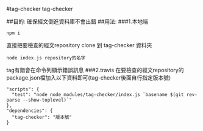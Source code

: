 #tag-checker
tag-checker

##目的:
確保經文倒進資料庫不會出錯
##用法:
###1.本地端
```
npm i
```
直接把要檢查的經文repository clone 到 tag-checker 資料夾
```
node index.js repository的名字
```
tag有錯會在命令列顯示錯誤訊息
###2.travis
在要檢查的經文repository的package.json檔加入以下資料即可(tag-checker後面自行指定版本號)
```
"scripts": {
  "test": "node node_modules/tag-checker/index.js `basename $(git rev-parse --show-toplevel)`"
},
"dependencies": {
  "tag-checker": "版本號"
}
```
